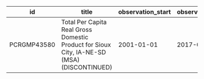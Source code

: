 | id          | title                                                                                      | observation_start   | observation_end   |
|-------------|--------------------------------------------------------------------------------------------|---------------------|-------------------|
| PCRGMP43580 | Total Per Capita Real Gross Domestic Product for Sioux City, IA-NE-SD (MSA) (DISCONTINUED) | 2001-01-01          | 2017-01-01        |